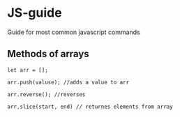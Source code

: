 # JS-guide
Guide for most common javascript commands

## Methods of arrays

~~~
let arr = [];

arr.push(valuse); //adds a value to arr

arr.reverse(); //reverses 

arr.slice(start, end) // returnes elements from array 
~~~
